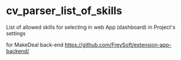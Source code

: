 # cv_parser_list_of_skills

List of allowed skills for selecting in web App (dashboard) in Project's settings

for MakeDeal back-end https://github.com/FreySoft/extension-app-backend/
